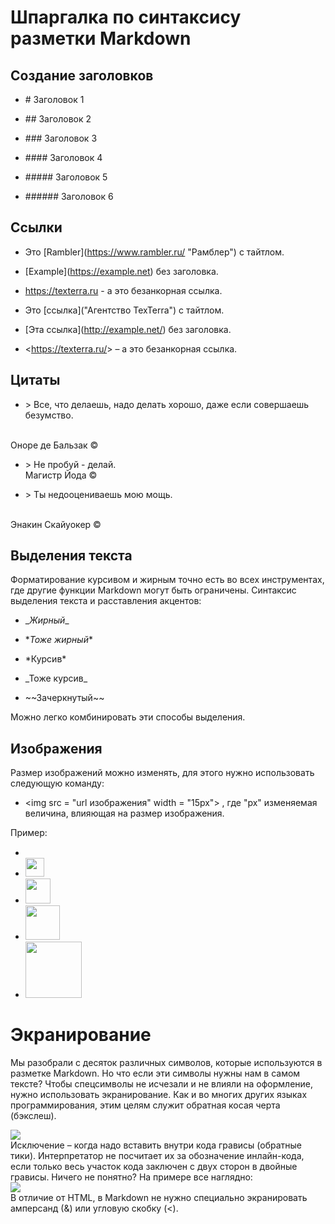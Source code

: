 # Шпаргалка по синтаксису разметки Markdown

## Создание заголовков

* \# Заголовок 1

* \## Заголовок 2

* \### Заголовок 3

* \#### Заголовок 4

* \##### Заголовок 5

* \###### Заголовок 6

## Ссылки

* Это \[Rambler](https://www.rambler.ru/ "Рамблер") с тайтлом.

* \[Example](https://example.net) без заголовка.

* https://texterra.ru - а это безанкорная ссылка.

* Это \[ссылка]("Агентство TexTerra") с тайтлом.

* \[Эта ссылка](http://example.net/) без заголовка.

* \<https://texterra.ru/&gt; – а это безанкорная ссылка.

## Цитаты

* \> Все, что делаешь, надо делать хорошо, даже если совершаешь безумство.
<br>
Оноре де Бальзак ©

* \> Не пробуй - делай.<br>
Магистр Йода ©

* \> Ты недооцениваешь мою мощь. 
<br>
Энакин Скайуокер ©

## Выделения текста
Форматирование курсивом и жирным точно есть во всех инструментах, где другие функции Markdown могут быть ограничены. Синтаксис выделения текста и расставления акцентов:

* \__Жирный__

* \**Тоже жирный**

* \*Курсив*

* \_Тоже курсив_

* \~~Зачеркнутый~~

Можно легко комбинировать эти способы выделения.

## Изображения

Размер изображений можно изменять, для этого нужно использовать следующую команду: 

* \<img src = "url изображения" width = "15px"> , где "px" изменяемая величина, влияющая на размер изображения.

Пример:

* <img src = "https://texterra.ru/upload/medialibrary/312/bd0mepuypjdjyr9eytlavyklc0bku0eg/10.webp" width = "15px">

* <img src = "https://texterra.ru/upload/medialibrary/312/bd0mepuypjdjyr9eytlavyklc0bku0eg/10.webp" width = "30px">

* <img src = "https://texterra.ru/upload/medialibrary/312/bd0mepuypjdjyr9eytlavyklc0bku0eg/10.webp" width = "40px">

* <img src = "https://texterra.ru/upload/medialibrary/312/bd0mepuypjdjyr9eytlavyklc0bku0eg/10.webp" width = "55px">

* <img src = "https://texterra.ru/upload/medialibrary/312/bd0mepuypjdjyr9eytlavyklc0bku0eg/10.webp" width = "90px">


# Экранирование

Мы разобрали с десяток различных символов, которые используются в разметке Markdown. Но что если эти символы нужны нам в самом тексте? Чтобы спецсимволы не исчезали и не влияли на оформление, нужно использовать экранирование. Как и во многих других языках программирования, этим целям служит обратная косая черта (бэкслеш).

<img src = "https://texterra.ru/upload/medialibrary/3d4/b7h4iy3m8mzc7b5ipg7vbyy7eliu9ave/15.webp">
<br>
Исключение – когда надо вставить внутри кода грависы (обратные тики). Интерпретатор не посчитает их за обозначение инлайн-кода, если только весь участок кода заключен с двух сторон в двойные грависы. Ничего не понятно? На примере все наглядно:
<br>
<img src = "https://texterra.ru/upload/medialibrary/886/fps1tlq1beyvj79br0uuvdrgi7npjras/16.webp">
<br>
В отличие от HTML, в Markdown не нужно специально экранировать амперсанд (&) или угловую скобку (<).
